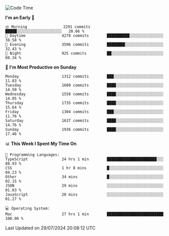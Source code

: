 <!--START_SECTION:waka-->
![Code Time](http://img.shields.io/badge/Code%20Time-4%2C227%20hrs%2051%20mins-blue)

**I'm an Early 🐤** 

```text
🌞 Morning                2291 commits        █████░░░░░░░░░░░░░░░░░░░░   20.66 % 
🌆 Daytime                4278 commits        ██████████░░░░░░░░░░░░░░░   38.58 % 
🌃 Evening                3596 commits        ████████░░░░░░░░░░░░░░░░░   32.43 % 
🌙 Night                  925 commits         ██░░░░░░░░░░░░░░░░░░░░░░░   08.34 % 
```
📅 **I'm Most Productive on Sunday** 

```text
Monday                   1312 commits        ███░░░░░░░░░░░░░░░░░░░░░░   11.83 % 
Tuesday                  1608 commits        ████░░░░░░░░░░░░░░░░░░░░░   14.50 % 
Wednesday                1558 commits        ████░░░░░░░░░░░░░░░░░░░░░   14.05 % 
Thursday                 1735 commits        ████░░░░░░░░░░░░░░░░░░░░░   15.64 % 
Friday                   1304 commits        ███░░░░░░░░░░░░░░░░░░░░░░   11.76 % 
Saturday                 1637 commits        ████░░░░░░░░░░░░░░░░░░░░░   14.76 % 
Sunday                   1936 commits        ████░░░░░░░░░░░░░░░░░░░░░   17.46 % 
```


📊 **This Week I Spent My Time On** 

```text
💬 Programming Languages: 
TypeScript               24 hrs 1 min        ██████████████████████░░░   88.93 % 
CSS                      1 hr 8 mins         █░░░░░░░░░░░░░░░░░░░░░░░░   04.23 % 
Other                    34 mins             █░░░░░░░░░░░░░░░░░░░░░░░░   02.15 % 
JSON                     29 mins             ░░░░░░░░░░░░░░░░░░░░░░░░░   01.83 % 
JavaScript               20 mins             ░░░░░░░░░░░░░░░░░░░░░░░░░   01.27 % 

💻 Operating System: 
Mac                      27 hrs 1 min        █████████████████████████   100.00 % 
```


 Last Updated on 29/07/2024 20:08:12 UTC
<!--END_SECTION:waka-->
